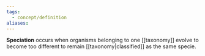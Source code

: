 ```yaml
---
tags:
  - concept/definition
aliases:
---
```

**Speciation** occurs when organisms belonging to one [[taxonomy]] evolve to become too different to remain [[taxonomy|classified]] as the same specie. 